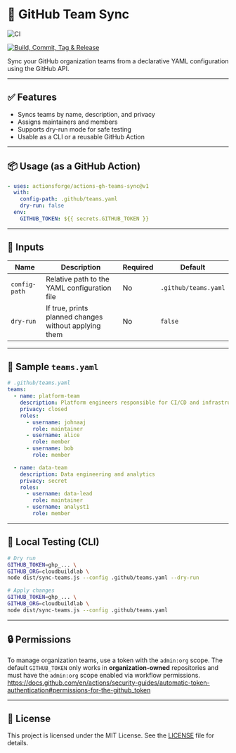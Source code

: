 # 🚀 GitHub Team Sync

![CI](https://github.com/actionsforge/actions-gh-teams-sync/actions/workflows/ci.yml/badge.svg)

[![Build, Commit, Tag & Release](https://github.com/actionsforge/actions-gh-teams-sync/actions/workflows/build-and-tag.yml/badge.svg)](https://github.com/actionsforge/actions-gh-teams-sync/actions/workflows/build-and-tag.yml)

Sync your GitHub organization teams from a declarative YAML configuration using the GitHub API.

---

## ✅ Features

- Syncs teams by name, description, and privacy
- Assigns maintainers and members
- Supports dry-run mode for safe testing
- Usable as a CLI or a reusable GitHub Action

---

## 📦 Usage (as a GitHub Action)

```yaml
- uses: actionsforge/actions-gh-teams-sync@v1
  with:
    config-path: .github/teams.yaml
    dry-run: false
  env:
    GITHUB_TOKEN: ${{ secrets.GITHUB_TOKEN }}
```

---

## 🔧 Inputs

| Name          | Description                                           | Required | Default                |
|---------------|--------------------------------------------------------|----------|------------------------|
| `config-path` | Relative path to the YAML configuration file           | No       | `.github/teams.yaml`   |
| `dry-run`     | If true, prints planned changes without applying them | No       | `false`                |

---

## 📄 Sample `teams.yaml`

```yaml
# .github/teams.yaml
teams:
  - name: platform-team
    description: Platform engineers responsible for CI/CD and infrastructure
    privacy: closed
    roles:
      - username: johnaaj
        role: maintainer
      - username: alice
        role: member
      - username: bob
        role: member

  - name: data-team
    description: Data engineering and analytics
    privacy: secret
    roles:
      - username: data-lead
        role: maintainer
      - username: analyst1
        role: member
```

---

## 🦪 Local Testing (CLI)

```bash
# Dry run
GITHUB_TOKEN=ghp_... \
GITHUB_ORG=cloudbuildlab \
node dist/sync-teams.js --config .github/teams.yaml --dry-run

# Apply changes
GITHUB_TOKEN=ghp_... \
GITHUB_ORG=cloudbuildlab \
node dist/sync-teams.js --config .github/teams.yaml
```

---

## 🔒 Permissions

To manage organization teams, use a token with the `admin:org` scope.
The default `GITHUB_TOKEN` only works in **organization-owned** repositories and must have the `admin:org` scope enabled via workflow permissions. <https://docs.github.com/en/actions/security-guides/automatic-token-authentication#permissions-for-the-github_token>

---

## 📝 License

This project is licensed under the MIT License. See the [LICENSE](LICENSE) file for details.
